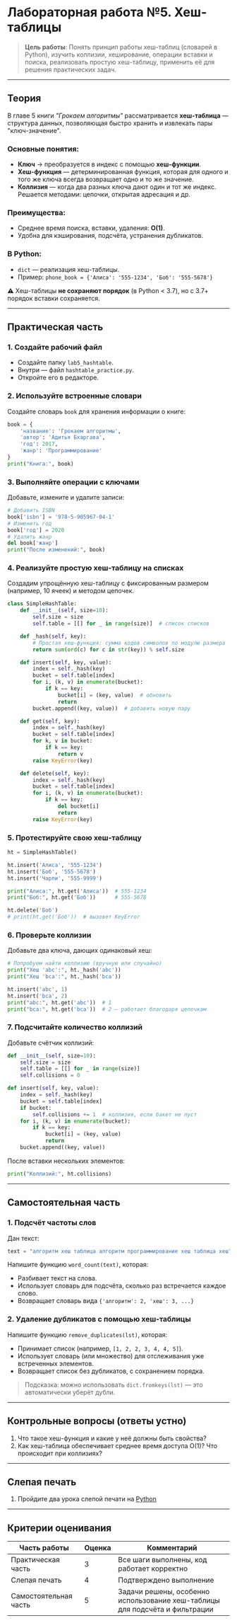 # **Лабораторная работа №5. Хеш-таблицы**

> **Цель работы**: Понять принцип работы хеш-таблиц (словарей в Python), изучить коллизии, хеширование, операции вставки и поиска, реализовать простую хеш-таблицу, применить её для решения практических задач.

---

## **Теория**

В главе 5 книги *"Грокаем алгоритмы"* рассматривается **хеш-таблица** — структура данных, позволяющая быстро хранить и извлекать пары "ключ-значение".

### Основные понятия:
- **Ключ** → преобразуется в индекс с помощью **хеш-функции**.
- **Хеш-функция** — детерминированная функция, которая для одного и того же ключа всегда возвращает одно и то же значение.
- **Коллизия** — когда два разных ключа дают один и тот же индекс. Решается методами: цепочки, открытая адресация и др.

### Преимущества:
- Среднее время поиска, вставки, удаления: **O(1)**.
- Удобна для кэширования, подсчёта, устранения дубликатов.

### В Python:
- `dict` — реализация хеш-таблицы.
- Пример: `phone_book = {'Алиса': '555-1234', 'Боб': '555-5678'}`

⚠️ Хеш-таблицы **не сохраняют порядок** (в Python < 3.7), но с 3.7+ порядок вставки сохраняется.

---

## **Практическая часть**

### 1. Создайте рабочий файл
- Создайте папку `lab5_hashtable`.
- Внутри — файл `hashtable_practice.py`.
- Откройте его в редакторе.

### 2. Используйте встроенные словари
Создайте словарь `book` для хранения информации о книге:

```python
book = {
    'название': 'Грокаем алгоритмы',
    'автор': 'Адитья Бхаргава',
    'год': 2017,
    'жанр': 'Программирование'
}
print("Книга:", book)
```

### 3. Выполняйте операции с ключами
Добавьте, измените и удалите записи:

```python
# Добавить ISBN
book['isbn'] = '978-5-905967-04-1'
# Изменить год
book['год'] = 2020
# Удалить жанр
del book['жанр']
print("После изменений:", book)
```

### 4. Реализуйте простую хеш-таблицу на списках
Создадим упрощённую хеш-таблицу с фиксированным размером (например, 10 ячеек) и методом цепочек.

```python
class SimpleHashTable:
    def __init__(self, size=10):
        self.size = size
        self.table = [[] for _ in range(size)]  # список списков

    def _hash(self, key):
        # Простая хеш-функция: сумма кодов символов по модулю размера
        return sum(ord(c) for c in str(key)) % self.size

    def insert(self, key, value):
        index = self._hash(key)
        bucket = self.table[index]
        for i, (k, v) in enumerate(bucket):
            if k == key:
                bucket[i] = (key, value)  # обновить
                return
        bucket.append((key, value))  # добавить новую пару

    def get(self, key):
        index = self._hash(key)
        bucket = self.table[index]
        for k, v in bucket:
            if k == key:
                return v
        raise KeyError(key)

    def delete(self, key):
        index = self._hash(key)
        bucket = self.table[index]
        for i, (k, v) in enumerate(bucket):
            if k == key:
                del bucket[i]
                return
        raise KeyError(key)
```

### 5. Протестируйте свою хеш-таблицу
```python
ht = SimpleHashTable()

ht.insert('Алиса', '555-1234')
ht.insert('Боб', '555-5678')
ht.insert('Чарли', '555-9999')

print("Алиса:", ht.get('Алиса'))  # 555-1234
print("Боб:", ht.get('Боб'))      # 555-5678

ht.delete('Боб')
# print(ht.get('Боб'))  # вызовет KeyError
```

### 6. Проверьте коллизии
Добавьте два ключа, дающих одинаковый хеш:

```python
# Попробуем найти коллизию (вручную или случайно)
print("Хеш 'abc':", ht._hash('abc'))
print("Хеш 'bca':", ht._hash('bca'))

ht.insert('abc', 1)
ht.insert('bca', 2)
print("abc:", ht.get('abc'))  # 1
print("bca:", ht.get('bca'))  # 2 — работает благодаря цепочкам
```

### 7. Подсчитайте количество коллизий
Добавьте счётчик коллизий:

```python
def __init__(self, size=10):
    self.size = size
    self.table = [[] for _ in range(size)]
    self.collisions = 0

def insert(self, key, value):
    index = self._hash(key)
    bucket = self.table[index]
    if bucket:
        self.collisions += 1  # коллизия, если бакет не пуст
    for i, (k, v) in enumerate(bucket):
        if k == key:
            bucket[i] = (key, value)
            return
    bucket.append((key, value))
```

После вставки нескольких элементов:

```python
print("Коллизий:", ht.collisions)
```

---

## **Самостоятельная часть**

### 1. Подсчёт частоты слов
Дан текст:
```python
text = "алгоритм хеш таблица алгоритм программирование хеш таблица хеш"
```
Напишите функцию `word_count(text)`, которая:
- Разбивает текст на слова.
- Использует словарь для подсчёта, сколько раз встречается каждое слово.
- Возвращает словарь вида `{'алгоритм': 2, 'хеш': 3, ...}`

### 2. Удаление дубликатов с помощью хеш-таблицы
Напишите функцию `remove_duplicates(lst)`, которая:
- Принимает список (например, `[1, 2, 2, 3, 4, 4, 5]`).
- Использует словарь (или множество) для отслеживания уже встреченных элементов.
- Возвращает список без дубликатов, с сохранением порядка.

> Подсказка: можно использовать `dict.fromkeys(lst)` — это автоматически уберёт дубли.

---

## **Контрольные вопросы** (ответы устно)

1. Что такое хеш-функция и какие у неё должны быть свойства?  
2. Как хеш-таблица обеспечивает среднее время доступа O(1)? Что происходит при коллизиях?

---

## **Слепая печать**
1. Пройдите два урока слепой печати на [Python](https://stamina-online.com/ru/workout/programming/15)

---

## **Критерии оценивания**

| Часть работы              | Оценка | Комментарий |
|--------------------------|--------|-------------|
| Практическая часть       | 3      | Все шаги выполнены, код работает корректно |
| Слепая печать            | 4      | Подтверждено выполнение |
| Самостоятельная часть    | 5      | Задачи решены, особенно использование хеш-таблицы для подсчёта и фильтрации |
